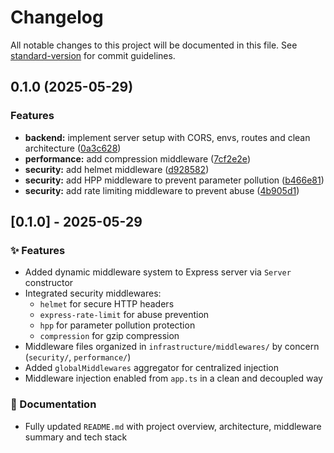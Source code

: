 # Changelog

All notable changes to this project will be documented in this file. See [standard-version](https://github.com/conventional-changelog/standard-version) for commit guidelines.

## 0.1.0 (2025-05-29)


### Features

* **backend:** implement server setup with CORS, envs, routes and clean architecture ([0a3c628](https://github.com/dlopesino/budgetwise-monorepo/commit/0a3c6281f6c5285dc9390bf4cc5fff9b05d45368))
* **performance:** add compression middleware ([7cf2e2e](https://github.com/dlopesino/budgetwise-monorepo/commit/7cf2e2ee21424dbc165d7d005d7098266b0291a2))
* **security:** add helmet middleware ([d928582](https://github.com/dlopesino/budgetwise-monorepo/commit/d928582b914c23215addb4f2040c3abe821e6311))
* **security:** add HPP middleware to prevent parameter pollution ([b466e81](https://github.com/dlopesino/budgetwise-monorepo/commit/b466e813eade48a3dc5428d03c6d3d82077adcb5))
* **security:** add rate limiting middleware to prevent abuse ([4b905d1](https://github.com/dlopesino/budgetwise-monorepo/commit/4b905d1fea5e5ff6c007e872197397ed3232c0b6))

## [0.1.0] - 2025-05-29

### ✨ Features

- Added dynamic middleware system to Express server via `Server` constructor
- Integrated security middlewares:
  - `helmet` for secure HTTP headers
  - `express-rate-limit` for abuse prevention
  - `hpp` for parameter pollution protection
  - `compression` for gzip compression
- Middleware files organized in `infrastructure/middlewares/` by concern (`security/`, `performance/`)
- Added `globalMiddlewares` aggregator for centralized injection
- Middleware injection enabled from `app.ts` in a clean and decoupled way

### 📝 Documentation

- Fully updated `README.md` with project overview, architecture, middleware summary and tech stack

